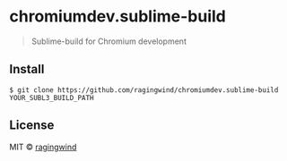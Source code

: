 # chromiumdev.sublime-build

> Sublime-build for Chromium development


## Install

```
$ git clone https://github.com/ragingwind/chromiumdev.sublime-build YOUR_SUBL3_BUILD_PATH
```

## License

MIT © [ragingwind](http://ragingwind.me)
